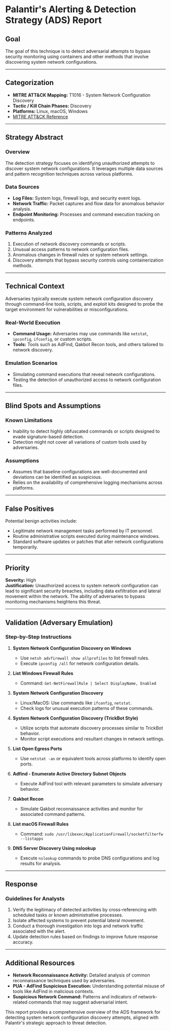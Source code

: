 # Palantir's Alerting & Detection Strategy (ADS) Report

## Goal
The goal of this technique is to detect adversarial attempts to bypass security monitoring using containers and other methods that involve discovering system network configurations.

---

## Categorization
- **MITRE ATT&CK Mapping:** T1016 - System Network Configuration Discovery
- **Tactic / Kill Chain Phases:** Discovery
- **Platforms:** Linux, macOS, Windows
- [MITRE ATT&CK Reference](https://attack.mitre.org/techniques/T1016)

---

## Strategy Abstract

### Overview
The detection strategy focuses on identifying unauthorized attempts to discover system network configurations. It leverages multiple data sources and pattern recognition techniques across various platforms.

### Data Sources
- **Log Files:** System logs, firewall logs, and security event logs.
- **Network Traffic:** Packet captures and flow data for anomalous behavior analysis.
- **Endpoint Monitoring:** Processes and command execution tracking on endpoints.

### Patterns Analyzed
1. Execution of network discovery commands or scripts.
2. Unusual access patterns to network configuration files.
3. Anomalous changes in firewall rules or system network settings.
4. Discovery attempts that bypass security controls using containerization methods.

---

## Technical Context

Adversaries typically execute system network configuration discovery through command-line tools, scripts, and exploit kits designed to probe the target environment for vulnerabilities or misconfigurations.

### Real-World Execution
- **Command Usage:** Adversaries may use commands like `netstat`, `ipconfig`, `ifconfig`, or custom scripts.
- **Tools:** Tools such as AdFind, Qakbot Recon tools, and others tailored to network discovery.

### Emulation Scenarios
- Simulating command executions that reveal network configurations.
- Testing the detection of unauthorized access to network configuration files.

---

## Blind Spots and Assumptions

### Known Limitations
- Inability to detect highly obfuscated commands or scripts designed to evade signature-based detection.
- Detection might not cover all variations of custom tools used by adversaries.

### Assumptions
- Assumes that baseline configurations are well-documented and deviations can be identified as suspicious.
- Relies on the availability of comprehensive logging mechanisms across platforms.

---

## False Positives

Potential benign activities include:
- Legitimate network management tasks performed by IT personnel.
- Routine administrative scripts executed during maintenance windows.
- Standard software updates or patches that alter network configurations temporarily.

---

## Priority
**Severity:** High  
**Justification:** Unauthorized access to system network configuration can lead to significant security breaches, including data exfiltration and lateral movement within the network. The ability of adversaries to bypass monitoring mechanisms heightens this threat.

---

## Validation (Adversary Emulation)

### Step-by-Step Instructions

1. **System Network Configuration Discovery on Windows**
   - Use `netsh advfirewall show allprofiles` to list firewall rules.
   - Execute `ipconfig /all` for network configuration details.

2. **List Windows Firewall Rules**
   - Command: `Get-NetFirewallRule | Select DisplayName, Enabled`

3. **System Network Configuration Discovery**
   - Linux/MacOS: Use commands like `ifconfig`, `netstat`.
   - Check logs for unusual execution patterns of these commands.

4. **System Network Configuration Discovery (TrickBot Style)**
   - Utilize scripts that automate discovery processes similar to TrickBot behavior.
   - Monitor script executions and resultant changes in network settings.

5. **List Open Egress Ports**
   - Use `netstat -an` or equivalent tools across platforms to identify open ports.

6. **Adfind - Enumerate Active Directory Subnet Objects**
   - Execute AdFind tool with relevant parameters to simulate adversary behavior.

7. **Qakbot Recon**
   - Simulate Qakbot reconnaissance activities and monitor for associated command patterns.

8. **List macOS Firewall Rules**
   - Command: `sudo /usr/libexec/ApplicationFirewall/socketfilterfw --listapps`

9. **DNS Server Discovery Using nslookup**
   - Execute `nslookup` commands to probe DNS configurations and log results for analysis.

---

## Response

### Guidelines for Analysts
1. Verify the legitimacy of detected activities by cross-referencing with scheduled tasks or known administrative processes.
2. Isolate affected systems to prevent potential lateral movement.
3. Conduct a thorough investigation into logs and network traffic associated with the alert.
4. Update detection rules based on findings to improve future response accuracy.

---

## Additional Resources

- **Network Reconnaissance Activity:** Detailed analysis of common reconnaissance techniques used by adversaries.
- **PUA - AdFind Suspicious Execution:** Understanding potential misuse of tools like AdFind in malicious contexts.
- **Suspicious Network Command:** Patterns and indicators of network-related commands that may suggest adversarial intent.

This report provides a comprehensive overview of the ADS framework for detecting system network configuration discovery attempts, aligned with Palantir's strategic approach to threat detection.
